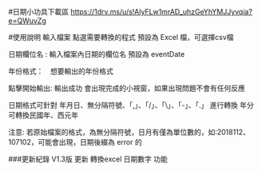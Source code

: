 #日期小功具下載區
https://1drv.ms/u/s!AlyFLw1mrAD_uhzGeYhYMJJyvqia?e=QWuvZg



#使用說明
輸入檔案 點選需要轉換的程式 預設為 Excel 檔，可選擇csv檔

日期欄位名 : 輸入檔案內日期的欄位名 預設為 eventDate

年份格式：　想要輸出的年份格式

點擊開始輸出: 輸出成功 會出現完成的小視窗，如果出現問題不會有任何反應

日期格式可針對 年月日、無分隔符號、「,」、「/」、「\」、「-」、「.」 進行轉換
年分可轉換民國年、西元年

注意: 若原始檔案的格式，為無分隔符號，日月有僅為單位數的，如:2018112、107102，可能會出現，日期後綴為 error 的


###更新紀錄
V1.3版 更新 轉換excel 日期數字 功能
